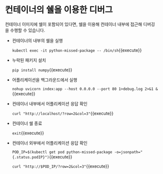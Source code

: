 # 컨테이너의 쉘을 이용한 디버그

컨테이너 이미지에 쉘이 포함되어 있다면, 쉘을 이용해 컨테이너 내부에 접근해 디버깅을 수행할 수 있습니다.

- 컨테이너의 내부의 쉘을 실행

  `kubectl exec -it python-missed-package -- /bin/sh`{{execute}}

- 누락된 패키지 설치

  `pip install numpy`{{execute}}

- 어플리케이션을 백그라운드에서 실행

  `nohup uvicorn index:app --host 0.0.0.0 --port 80 1>debug.log 2>&1 &`{{execute}}

- 컨테이너 내부에서 어플리케이션 응답 확인

  `curl "http://localhost/?row=2&col=3"`{{execute}}

- 컨테이너 쉘 종료

  `exit`{{execute}}

- 컨테이너 외부에서 어플리케이션 응답 확인

  `POD_IP=$(kubectl get pod python-missed-package -o=jsonpath="{.status.podIP}")`{{execute}}
  
  `curl "http://$POD_IP/?row=2&col=3"`{{execute}}
